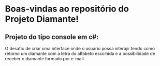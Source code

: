 # Boas-vindas ao repositório do Projeto Diamante!

## Projeto do tipo console em c#:
O desafio de criar uma interface onde o usuario possa interajir tendo como retorno um diamante com a letra do alfabeto escolhida e a possibilidade de receber o diamante formado por e-mail. <br />
